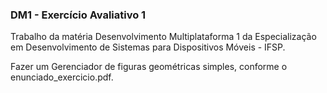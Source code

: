 ### DM1 - Exercício Avaliativo 1 

Trabalho da matéria Desenvolvimento Multiplataforma 1 da Especialização em Desenvolvimento de Sistemas para Dispositivos Móveis - IFSP.

Fazer um Gerenciador de figuras geométricas simples, conforme o enunciado_exercicio.pdf.